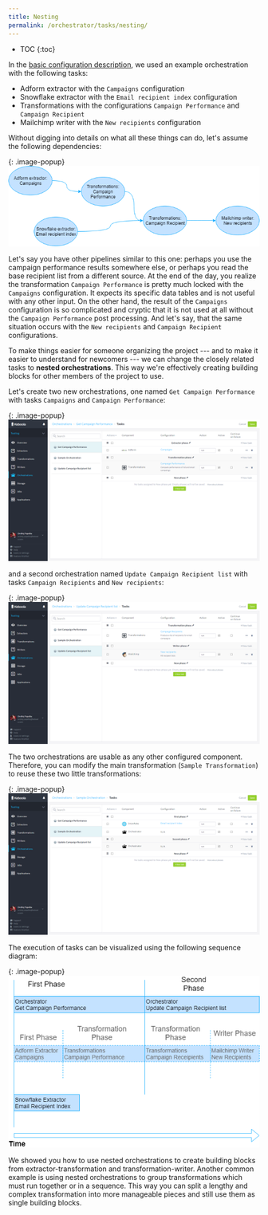 ```yaml
---
title: Nesting
permalink: /orchestrator/tasks/nesting/
---
```


* TOC
{:toc}

In the [basic configuration description](/orchestrator/tasks/), we used an example orchestration
with the following tasks:

- Adform extractor with the `Campaigns` configuration
- Snowflake extractor with the `Email recipient index` configuration
- Transformations with the configurations `Campaign Performance` and `Campaign Recipient`
- Mailchimp writer with the `New recipients` configuration

Without digging into details on what all these things can do, let's assume the following dependencies:

{: .image-popup}
![Task Dependencies](/orchestrator/tasks/nesting/dependencies-1.png)

Let's say you have other pipelines similar to this one: perhaps you use the campaign performance results somewhere else,
or perhaps you read the base recipient list from a different source. At the end of the day, you realize 
the transformation `Campaign Performance` is pretty much locked with the `Campaigns` configuration. It expects
its specific data tables and is not useful with any other input. On the other hand, the result of the `Campaigns`
configuration is so complicated and cryptic that it is not used at all without the `Campaign Performance`
post processing. And let's say, that the same situation occurs with the `New recipients` and `Campaign Recipient` configurations.

To make things easier for someone organizing the project --- and to make it easier to understand for newcomers --- we
can change the closely related tasks to **nested orchestrations**. This way we're effectively creating building blocks for
other members of the project to use.

Let's create two new orchestrations, one named `Get Campaign Performance` with tasks `Campaigns` and `Campaign Performance`:

{: .image-popup}
![Screenshot - Orchestration Get Campaign Performance](/orchestrator/tasks/nesting/tasks-1.png)

and a second orchestration named `Update Campaign Recipient list` with tasks `Campaign Recipients` and `New recipients`:

{: .image-popup}
![Screenshot - Orchestration Update Campaign Recipient list](/orchestrator/tasks/nesting/tasks-2.png)

The two orchestrations are usable as any other configured component. Therefore, you can modify the main
transformation (`Sample Transformation`) to reuse these two little transformations:

{: .image-popup}
![Screenshot - Orchestration Update Campaign Recipient list](/orchestrator/tasks/nesting/tasks-3.png)

The execution of tasks can be visualized using the following sequence diagram:

{: .image-popup}
![Screenshot - Orchestration Update Campaign Recipient list](/orchestrator/tasks/nesting/orchestration-sequence-1.png)

We showed you how to use nested orchestrations to create building blocks from extractor-transformation and transformation-writer.
Another common example is using nested orchestrations to group transformations which must run together or in a sequence.
This way you can split a lengthy and complex transformation into more manageable pieces and still use them as single building blocks.
